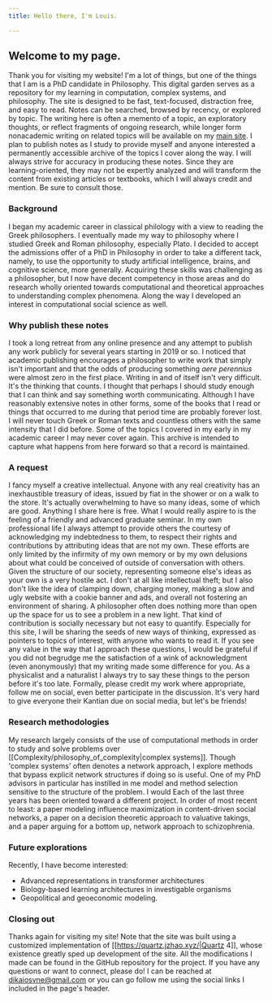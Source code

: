 ```yaml
---
title: Hello there, I'm Louis.

---
```


##  Welcome to my page.

Thank you for visiting my website! I'm a lot of things, but one of the things that I am is a PhD candidate in Philosophy. This digital garden serves as a repository for my learning in computation, complex systems, and philosophy. The site is designed to be fast, text-focused, distraction free, and easy to read. Notes can be searched, browsed by recency, or explored by topic. The writing here is often a memento of a topic, an exploratory thoughts, or reflect fragments of ongoing research, while longer form nonacademic writing on related topics will be available on my [main site](https://louissantoro.com). I plan to publish notes as I study to provide myself and anyone interested a permanently accessible archive of the topics I cover along the way. I will always strive for accuracy in producing these notes. Since they are learning-oriented, they may not be expertly analyzed and will transform the content from existing articles or textbooks, which I will always credit and mention. Be sure to consult those.

### Background

I began my academic career in classical philology with a view to reading the Greek philosophers. I eventually made my way to philosophy where I studied Greek and Roman philosophy, especially Plato. I decided to accept the admissions offer of a PhD in Philosophy in order to take a different tack, namely, to use the opportunity to study artificial intelligence, brains, and cognitive science, more generally. Acquiring these skills was challenging as a philosopher, but I now have decent competency in those areas and do research wholly oriented towards computational and theoretical approaches to understanding complex phenomena. Along the way I developed an interest in computational social science as well.

### Why publish these notes

I took a long retreat from any online presence and any attempt to publish any work publicly for several years starting in 2019 or so. I noticed that academic publishing encourages a philosopher to write work that simply isn't important and that the odds of producing something *aere perennius* were almost zero in the first place. Writing in and of itself isn't very difficult. It's the thinking that counts. I thought that perhaps I should study enough that I can think and say something worth communicating. Although I have reasonably extensive notes in other forms, some of the books that I read or things that occurred to me during that period time are probably forever lost. I will never touch Greek or Roman texts and countless others with the same intensity that I did before. Some of the topics I covered in my early in my academic career I may never cover again. This archive is intended to capture what happens from here forward so that a record is maintained.

### A request

I fancy myself a creative intellectual. Anyone with any real creativity has an inexhaustible treasury of ideas, issued by fiat in the shower or on a walk to the store. It's actually overwhelming to have so many ideas, some of which are good.  Anything I share here is free. What I would really aspire to is the feeling of a friendly and advanced graduate seminar. In my own professional life I always attempt to provide others the courtesy of acknowledging my indebtedness to them, to respect their rights and contributions by attributing ideas that are not my own. These efforts are only limited by the infirmity of my own memory or by my own delusions about what could be conceived of outside of conversation with others. Given the structure of our society, representing someone else's ideas as your own is a very hostile act. I don't at all like intellectual theft; but I also don't like the idea of clamping down, charging money, making a slow and ugly website with a cookie banner and ads, and overall not fostering an environment of sharing. A philosopher often does nothing more than open up the space for us to see a problem in a new light. That kind of contribution is socially necessary but not easy to quantify. Especially for this site, I will be sharing the seeds of new ways of thinking, expressed as pointers to topics of interest, with anyone who wants to read it. If you see any value in the way that I approach these questions, I would be grateful if you did not begrudge me the satisfaction of a wink of acknowledgment (even anonymously) that my writing made some difference for you. As a physicalist and a naturalist I always try to say these things to the person before it's too late. Formally, please credit my work where appropriate, follow me on social, even better participate in the discussion. It's very hard to give everyone their Kantian due on social media, but let's be friends!

### Research methodologies

My research largely consists of the use of computational methods in order to study and solve problems over [[Complexity/philosophy_of_complexity|complex systems]]. Though 'complex systems' often denotes a network approach, I explore methods that bypass explicit network structures if doing so is useful. One of my PhD advisors in particular has instilled in me model and method selection sensitive to the structure of the problem. I would Each of the last three years has been oriented toward a different project. In order of most recent to least: a paper modeling influence maximization in content-driven social networks, a paper on a decision theoretic approach to valuative takings, and a paper arguing for a bottom up, network approach to schizophrenia.

### Future explorations

Recently, I have become interested:

- Advanced representations in transformer architectures
- Biology-based learning architectures in investigable organisms
- Geopolitical and geoeconomic modeling.

### Closing out

Thanks again for visiting my site! Note that the site was built using a customized implementation of [[https://quartz.jzhao.xyz/|Quartz 4]], whose existence greatly sped up development of the site. All the modifications I made can be found in the GitHub repository for the project. If you have any questions or want to connect, please do! I can be reached at dikaiosvne@gmail.com or you can go follow me using the social links I included in the page's header.